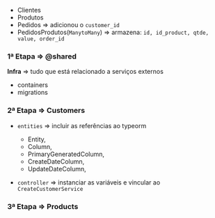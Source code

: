 - Clientes
- Produtos
- Pedidos => adicionou o `customer_id`
- PedidosProdutos(`ManytoMany`) => armazena: `id, id_product, qtde, value, order_id`

### 1ª Etapa => @shared

**Infra** => tudo que está relacionado a serviços externos
- containers
- migrations

### 2ª Etapa => Customers

- `entities` => incluir as referências ao typeorm
  - Entity,
  - Column,
  - PrimaryGeneratedColumn,
  - CreateDateColumn,
  - UpdateDateColumn,

- `controller` => instanciar as variáveis e vincular ao `CreateCustomerService`

### 3ª Etapa => Products

